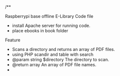 /\*\*

Raspberrypi base offline E-Library Code file
- install Apache server for running code.
- place ebooks in book folder

Feature
- Scans a directory and returns an array of PDF files.
- using PHP scandir and table with search
- @param string $directory The directory to scan.
- @return array An array of PDF file names.
- 
